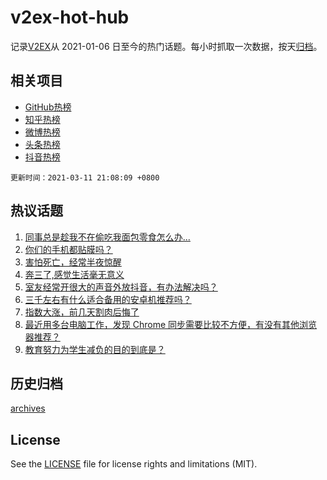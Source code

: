 # v2ex-hot-hub

 记录[V2EX](https://www.v2ex.com/)从 2021-01-06 日至今的热门话题。每小时抓取一次数据，按天[归档](archives)。
 
 ## 相关项目

- [GitHub热榜](https://github.com/snaildev/github-hot-hub)
- [知乎热榜](https://github.com/snaildev/zhihu-hot-hub)
- [微博热榜](https://github.com/snaildev/weibo-hot-hub)
- [头条热榜](https://github.com/snaildev/toutiao-hot-hub)
- [抖音热榜](https://github.com/snaildev/douyin-hot-hub)


 `更新时间：2021-03-11 21:08:09 +0800`

## 热议话题

1. [同事总是趁我不在偷吃我面包零食怎么办...](https://www.v2ex.com/t/760596)
1. [你们的手机都贴膜吗？](https://www.v2ex.com/t/760554)
1. [害怕死亡，经常半夜惊醒](https://www.v2ex.com/t/760490)
1. [奔三了,感觉生活毫无意义](https://www.v2ex.com/t/760696)
1. [室友经常开很大的声音外放抖音，有办法解决吗？](https://www.v2ex.com/t/760592)
1. [三千左右有什么适合备用的安卓机推荐吗？](https://www.v2ex.com/t/760533)
1. [指数大涨，前几天割肉后悔了](https://www.v2ex.com/t/760603)
1. [最近用多台电脑工作，发现 Chrome 同步需要比较不方便，有没有其他浏览器推荐？](https://www.v2ex.com/t/760669)
1. [教育努力为学生减负的目的到底是？](https://www.v2ex.com/t/760714)

## 历史归档

[archives](archives)

## License

See the [LICENSE](LICENSE) file for license rights and limitations (MIT).
